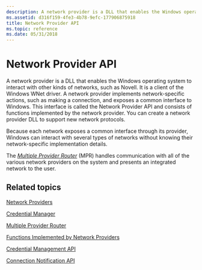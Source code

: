 ```yaml
---
description: A network provider is a DLL that enables the Windows operating system to interact with other kinds of networks, such as Novell. It is a client of the Windows WNet driver.
ms.assetid: d316f159-4fe3-4b78-9efc-177906875918
title: Network Provider API
ms.topic: reference
ms.date: 05/31/2018
---
```


# Network Provider API

A network provider is a DLL that enables the Windows operating system to interact with other kinds of networks, such as Novell. It is a client of the Windows WNet driver. A network provider implements network-specific actions, such as making a connection, and exposes a common interface to Windows. This interface is called the Network Provider API and consists of functions implemented by the network provider. You can create a network provider DLL to support new network protocols.

Because each network exposes a common interface through its provider, Windows can interact with several types of networks without knowing their network-specific implementation details.

The [*Multiple Provider Router*](../secgloss/m-gly.md) (MPR) handles communication with all of the various network providers on the system and presents an integrated network to the user.

## Related topics

<dl> <dt>

[Network Providers](network-providers.md)
</dt> <dt>

[Credential Manager](credential-manager.md)
</dt> <dt>

[Multiple Provider Router](multiple-provider-router.md)
</dt> <dt>

[Functions Implemented by Network Providers](functions-implemented-by-network-providers.md)
</dt> <dt>

[Credential Management API](credential-management-api.md)
</dt> <dt>

[Connection Notification API](connection-notification-api.md)
</dt> </dl>

 

 
